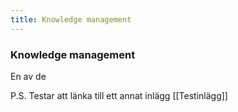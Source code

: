 ```yaml
---
title: Knowledge management
---
```


### Knowledge management

En av de 


P.S. Testar att länka till ett annat inlägg [[Testinlägg]]